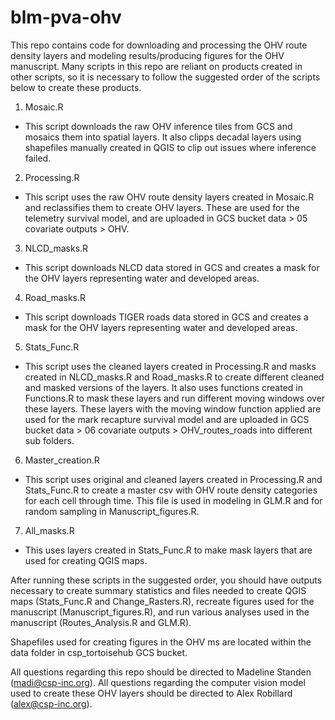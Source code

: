# blm-pva-ohv
This repo contains code for downloading and processing the OHV route density layers and modeling results/producing figures for the OHV manuscript. Many scripts in this repo are reliant on products created in other scripts, so it is necessary to follow the suggested order of the scripts below to create these products.

1. Mosaic.R
  - This script downloads the raw OHV inference tiles from GCS and mosaics them into spatial layers. It also clipps decadal layers     using shapefiles manually created in QGIS to clip out issues where inference failed.
2. Processing.R
  - This script uses the raw OHV route density layers created in Mosaic.R and reclassifies them to create OHV layers. These are        used for the telemetry survival model, and are uploaded in GCS bucket data > 05 covariate outputs > OHV.
3. NLCD_masks.R
  - This script downloads NLCD data stored in GCS and creates a mask for the OHV layers representing water and developed areas.
4. Road_masks.R
  - This script downloads TIGER roads data stored in GCS and creates a mask for the OHV layers representing water and developed areas.
5. Stats_Func.R
  - This script uses the cleaned layers created in Processing.R and masks created in NLCD_masks.R and Road_masks.R to create           different cleaned and masked versions of the layers. It also uses functions created in Functions.R to mask these layers and run     different moving windows over these layers. These layers with the moving window function applied are used for the mark             recapture survival model and are uploaded in GCS bucket data > 06 covariate outputs > OHV_routes_roads into different sub          folders. 
6. Master_creation.R
  - This script uses original and cleaned layers created in Processing.R and Stats_Func.R to create a master csv with OHV route density categories for each cell through time. This file is used in modeling in GLM.R and for random sampling in Manuscript_figures.R.
7. All_masks.R
  - This uses layers created in Stats_Func.R to make mask layers that are used for creating QGIS maps.


After running these scripts in the suggested order, you should have outputs necessary to create summary statistics and files needed to create QGIS maps (Stats_Func.R and Change_Rasters.R), recreate figures used for the manuscript (Manuscript_figures.R), and run various analyses used in the manuscript (Routes_Analysis.R and GLM.R). 

Shapefiles used for creating figures in the OHV ms are located within the data folder in csp_tortoisehub GCS bucket.

All questions regarding this repo should be directed to Madeline Standen (madi@csp-inc.org).
All questions regarding the computer vision model used to create these OHV layers should be directed to Alex Robillard (alex@csp-inc.org).